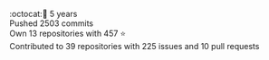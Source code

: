 :octocat::birthday: 5 years  
Pushed 2503 commits  
Own 13 repositories with 457 :star:  
Contributed to 39 repositories with 225 issues and 10 pull requests
